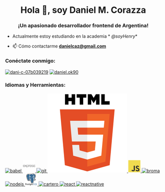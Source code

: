 <h1 align="center">Hola 👋, soy Daniel M. Corazza</h1>
<h3 align="center">¡Un apasionado desarrollador frontend de Argentina!</h3>

- Actualmente estoy estudiando en la academia * *@soyHenry**

- 📫 Cómo contactarme **danielcaz@gmail.com**

<h3 align="left">Conéctate conmigo:</h3>
<p align="left">
<a href="https ://linkedin.com/in/dani-c-07b039219" target="blank"><img align="center" src="https://raw.githubusercontent.com/rahuldkjain/github-profile-readme-generator /master/src/images/icons/Social/linked-in-alt.svg" alt="dani-c-07b039219" height="30" width="40" /></a>
<a href="https://instagram.com/daniel.ok90" target="blank"><img align="center" src="https://raw.githubusercontent.com/rahuldkjain/github-profile-readme -generator/master/src/images/icons/Social/instagram.svg" alt="daniel.ok90" height="30" width="40" /></a>
</p>

<h3 align="left ">Idiomas y Herramientas:</h3>
<p align="left"> <a href="https://babeljs.io/" target="_blank" rel="noreferrer"> <img src="https://www.vectorlogo.zone/logos/ babeljs/babeljs-icon.svg" alt="babel" width="40" height="40"/> </a> <a href="https://expressjs.com" target="_blank" rel=" noreferrer"> <img src="https://raw.githubusercontent.com/devicons/devicon/master/icons/express/express-original-wordmark.svg" alt="express" width="40" height="40 "/> </a> <a href="https://git-scm.com/" target="_blank" rel="noreferrer"> <img src="https://www.vectorlogo.zone/logos/git-scm/git-scm-icon.svg" alt="git" width="40" height="40"/> </a> <a href="https://www.w3. org/html/" target="_blank" rel="noreferrer"> <img src="https://raw.githubusercontent.com/devicons/devicon/master/icons/html5/html5-original-wordmark.svg" alt ="html5" ancho="40" altura="40"/> </a> <a href="https://developer.mozilla.org/en-US/docs/Web/JavaScript" target="_blank" rel="noreferrer"> <img src="https://raw.githubusercontent.com/devicons/devicon/master/icons/javascript/javascript-original.svg" alt="javascript" width="40" height=" 40"/> </a><a href="https://jestjs.io" target="_blank" rel="noreferrer"> <img src="https://www.vectorlogo.zone/logos/jestjsio/jestjsio-icon.svg" alt ="broma" ancho="40" altura="40"/> </a> <a href="https://nodejs.org" target="_blank" rel="noreferrer"> <img src="https ://raw.githubusercontent.com/devicons/devicon/master/icons/nodejs/nodejs-original-wordmark.svg" alt="nodejs" width="40" height="40"/> </a> <a href="https://www.postgresql.org" target="_blank" rel="noreferrer"> <img src="https://raw.githubusercontent.com/devicons/devicon/master/icons/postgresql/postgresql-original-wordmark.svg" alt="postgresql" width="40" height="40"/> </a> <a href="https:// cartero.com" target="_blank" rel="noreferrer"> <img src="https://www.vectorlogo.zone/logos/getpostman/getpostman-icon.svg" alt="cartero" width="40" height="40"/> </a> <a href="https://reactjs.org/" target="_blank" rel="noreferrer"> <img src="https://raw.githubusercontent.com /devicons/devicon/master/icons/react/react-original-wordmark.svg" alt="react" width="40" height="40"/> </a> <a href="https://reactnative.dev/" target="_blank" rel="noreferrer"> <img src="https://reactnative.dev/img/header_logo.svg" alt="reactnative" width= "40" altura="40"/> </a> </p>
